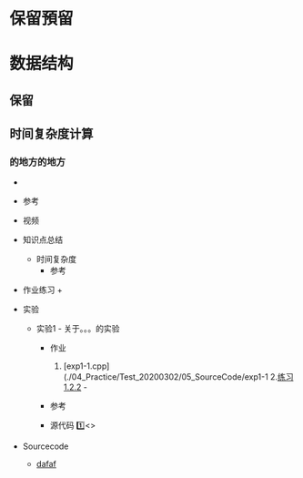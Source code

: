 # 保留預留


# 数据结构


## 保留

## 时间复杂度计算

### 的地方的地方
   *
   * 参考
   * 视频
   * 知识点总结
      + 时间复杂度
        - 参考
           
   * 作业练习
      +
   * 实验
      + 实验1 - 关于。。。的实验
         - 作业
            1. [exp1-1.cpp](./04_Practice/Test_20200302/05_SourceCode/exp1-1
            2.[练习1.2.2](https://mooc1-1.chaoxing.com/mycourse/studentstudy?chapterId=248409102&courseId=208441200&clazzid=17073409&enc=b2e1e65b2a934fdd07ec631bb615632d) - <br>
            
         - 参考
         - 源代码
           :one:[]()<>   
   * Sourcecode
      + [dafaf](dfaf)<br>
